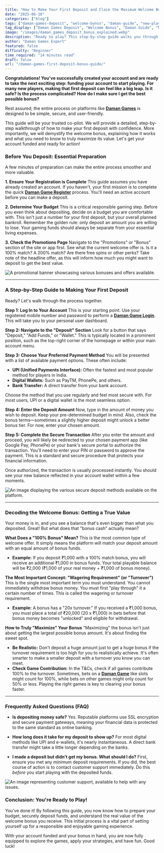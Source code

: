 ```yaml
---
title: "How to Make Your First Deposit and Claim the Maximum Welcome Bonus on Daman Games"
date: "2025-06-18"
categories: ["blog"]
tags: ["daman-games-deposit", "welcome-bonus", "daman-guide", "new-player-bonus", "daman-game-register", "daman-game-login"]
tag_display: ["Daman Games Deposit", "Welcome Bonus", "Daman Guide", "New Player Bonus", "Daman Game Register"]
image: "/images/daman_games_deposit_bonus_explained.webp"
description: "Ready to play? This step-by-step guide walks you through making your first deposit safely and securely. Plus, we decode the welcome bonus to help you get the most value from your money."
author: "Daman Games Expert"
featured: false
difficulty: "Beginner"
time_required: "14 minutes read"
draft: false
url: "/daman-games-first-deposit-bonus-guide/"
---
```


**Congratulations! You've successfully created your account and are ready to take the next exciting step: funding your account to start playing. For many new players, making that first deposit can feel like a big leap. Is it safe? Is the process complicated? How do I make sure I get the best possible bonus?**

Rest assured, the entire process on platforms like **[Daman Games](https://daman-game.world "Daman Games")** is designed to be simple, secure, and user-friendly.

This guide will be your trusted co-pilot. We will provide a detailed, step-by-step walkthrough of how to make your first deposit with confidence. More importantly, we will demystify the welcome bonus, explaining how it works and what you need to know to truly maximize its value. Let's get your account funded and ready for action!

### **Before You Deposit: Essential Preparation**

A few minutes of preparation can make the entire process smoother and more valuable.

**1. Ensure Your Registration is Complete**
This guide assumes you have already created an account. If you haven't, your first mission is to complete the quick **[Daman Game Register](https://daman-game.world "Daman Game Register")** process. You'll need an active account before you can make a deposit.

**2. Determine Your Budget**
This is a critical responsible gaming step. Before you even think about depositing, decide on a budget you are comfortable with. This isn't just a number for your first deposit, but your overall planned bankroll. Remember the golden rule: only deposit an amount you are willing to lose. Your gaming funds should always be separate from your essential living expenses.

**3. Check the Promotions Page**
Navigate to the "Promotions" or "Bonus" section of the site or app first. See what the current welcome offer is. Is it a 100% match? A 200% match? Are there free spins or other perks? Take note of the headline offer, as this will inform how much you might want to deposit to get the best value.

![A promotional banner showcasing various bonuses and offers available.](/images/daman_games_promo_banner.webp)

---

### **A Step-by-Step Guide to Making Your First Deposit**

Ready? Let's walk through the process together.

**Step 1: Log In to Your Account**
This is your starting point. Use your registered mobile number and password to perform a **[Daman Game Login](https://daman-game.world "Daman Game Login")**. This will take you to your personal user dashboard.

**Step 2: Navigate to the "Deposit" Section**
Look for a button that says "Deposit," "Add Funds," or "Wallet." This is typically located in a prominent position, such as the top-right corner of the homepage or within your main account menu.

**Step 3: Choose Your Preferred Payment Method**
You will be presented with a list of available payment options. These often include:
* **UPI (Unified Payments Interface):** Often the fastest and most popular method for players in India.
* **Digital Wallets:** Such as PayTM, PhonePe, and others.
* **Bank Transfer:** A direct transfer from your bank account.

Choose the method that you use regularly and feel most secure with. For most users, UPI or a digital wallet is the most seamless option.

**Step 4: Enter the Deposit Amount**
Now, type in the amount of money you wish to deposit. Keep your pre-determined budget in mind. Also, check the bonus terms—sometimes a slightly higher deposit might unlock a better bonus tier. For now, enter your chosen amount.

**Step 5: Complete the Secure Transaction**
After you enter the amount and proceed, you will likely be redirected to your chosen payment app (like Google Pay, PhonePe) or your bank's secure portal to authorize the transaction. You'll need to enter your PIN or password to approve the payment. This is a standard and secure procedure that protects your financial information.

Once authorized, the transaction is usually processed instantly. You should see your new balance reflected in your account wallet within a few moments.

![An image displaying the various secure deposit methods available on the platform.](/images/daman_games_deposit_methods.webp)

---

### **Decoding the Welcome Bonus: Getting a True Value**

Your money is in, and you see a balance that's even bigger than what you deposited. Great! But what does that "bonus cash" actually mean?

**What Does a "100% Bonus" Mean?**
This is the most common type of welcome offer. It simply means the platform will match your deposit amount with an equal amount of bonus funds.
* **Example:** If you deposit ₹1,000 with a 100% match bonus, you will receive an additional ₹1,000 in bonus funds. Your total playable balance will be ₹2,000 (₹1,000 of your real money + ₹1,000 of bonus money).

**The Most Important Concept: "Wagering Requirement" (or "Turnover")**
This is the single most important term you must understand. You cannot immediately withdraw bonus money. You must first "play through" it a certain number of times. This is called the wagering or turnover requirement.
* **Example:** A bonus has a "20x turnover." If you received a ₹1,000 bonus, you must place a total of ₹20,000 (20 x ₹1,000) in bets before that bonus money becomes "unlocked" and eligible for withdrawal.

**How to Truly "Maximize" Your Bonus**
"Maximizing" the bonus isn't just about getting the largest possible bonus amount. It's about finding the sweet spot.
* **Be Realistic:** Don't deposit a huge amount just to get a huge bonus if the turnover requirement is too high for you to realistically achieve. It's often smarter to make a smaller deposit with a turnover you know you can meet.
* **Check Game Contribution:** In the T&Cs, check if all games contribute 100% to the turnover. Sometimes, bets on a **[Daman Game](https://daman-game.world "Daman Game")** like slots might count for 100%, while bets on other games might only count for 50% or less. Playing the right games is key to clearing your bonus faster.

---

### **Frequently Asked Questions (FAQ)**

* **Is depositing money safe?**
    Yes. Reputable platforms use SSL encryption and secure payment gateways, meaning your financial data is protected to the same standard as online banking.

* **How long does it take for my deposit to show up?**
    For most digital methods like UPI and e-wallets, it's nearly instantaneous. A direct bank transfer might take a little longer depending on the banks.

* **I made a deposit but didn't get my bonus. What should I do?**
    First, ensure you met any minimum deposit requirements. If you did, the best course of action is to contact customer support immediately. Do this *before* you start playing with the deposited funds.

![An image representing customer support, available to help with any issues.](/images/daman_games_customer_support.webp)

### **Conclusion: You're Ready to Play!**

You've done it! By following this guide, you now know how to prepare your budget, securely deposit funds, and understand the real value of the welcome bonus you receive. This initial process is a vital part of setting yourself up for a responsible and enjoyable gaming experience.

With your account funded and your bonus in hand, you are now fully equipped to explore the games, apply your strategies, and have fun. Good luck!